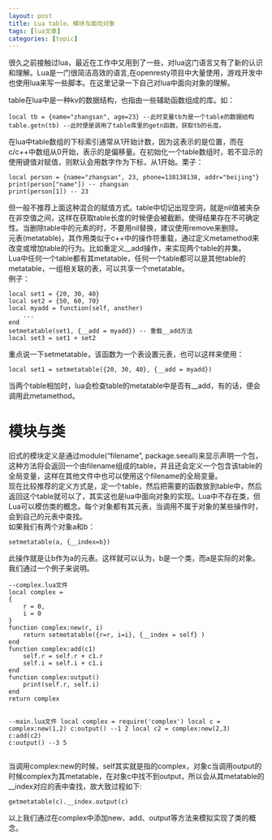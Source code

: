 ```yaml
---
layout: post
title: Lua table、模块与面向对象 
tags: [lua文章]
categories: [topic]
---
```

<p>很久之前接触过lua，最近在工作中又用到了一些，对lua这门语言又有了新的认识和理解。Lua是一门很简洁高效的语言,在openresty项目中大量使用，游戏开发中也使用lua来写一些脚本。在这里记录一下自己对lua中面向对象的理解。<br/></p>
<p>table在lua中是一种kv的数据结构，也指由一些辅助函数组成的库。如：</p>
<pre><code>local tb = {name=&#34;zhangsan&#34;, age=23} --此时变量tb为是一个table的数据结构
table.getn(tb) --此时便是调用了table库里的getn函数，获取tb的长度。
</code></pre><p>在lua中table数组的下标索引通常从1开始计数，因为这表示的是位置，而在c/c++中数组从0开始，表示的是偏移量。在初始化一个table数组时，若不显示的使用键值对赋值，则默认会用数字作为下标，从1开始。栗子：</p>
<pre><code>local person = {name=&#34;zhangsan&#34;, 23, phone=138138138, addr=&#34;beijing&#34;}
print(person[&#34;name&#34;]) -- zhangsan
print(person[1]) -- 23
</code></pre><p>但一般不推荐上面这种混合的赋值方式。table中切记出现空洞，就是nil值被夹杂在非空值之间，这样在获取table长度的时候便会被截断。使得结果存在不可确定性。当删除table中的元素的时，不要用nil替换，建议使用remove来删除。<br/>元表(metatable)，其作用类似于c++中的操作符重载，通过定义metamethod来改变或增加table的行为。比如重定义__add操作，来实现两个table的并集。<br/>Lua中任何一个table都有其metatable，任何一个table都可以是其他table的metatable，一组相关联的表，可以共享一个metatable。<br/>例子：</p>
<pre><code>local set1 = {20, 30, 40}
local set2 = {50, 60, 70}
local myadd = function(self, another)
    ...
end
setmetatable(set1, {__add = myadd}) -- 重载__add方法
local set3 = set1 + set2
</code></pre><p>重点说一下setmetatable，该函数为一个表设置元表，也可以这样来使用：</p>
<pre><code>local set1 = setmetatable({20, 30, 40}, {__add = myadd})
</code></pre><p>当两个table相加时，lua会检查table的metatable中是否有__add，有的话，便会调用此metamethod。</p>
<h1 id="模块与类"><a href="#模块与类" class="headerlink" title="模块与类"></a>模块与类</h1><p>旧式的模块定义是通过module(“filename”, package.seeall)来显示声明一个包，这种方法将会返回一个由filename组成的table，并且还会定义一个包含该table的全局变量，这样在其他文件中也可以使用这个filename的全局变量。<br/>现在比较推荐的定义方式是，定一个table，然后把需要的函数放到table中，然后返回这个table就可以了，其实这也是lua中面向对象的实现。Lua中不存在类，但Lua可以模仿类的概念。每个对象都有其元表，当调用不属于对象的某些操作时，会到自己的元表中查找。<br/>如果我们有两个对象a和b：</p>
<pre><code>setmetatable(a, {__index=b})
</code></pre><p>此操作就是让b作为a的元表。这样就可以认为，b是一个类，而a是实际的对象。<br/>我们通过一个例子来说明。</p>
<pre><code>--complex.lua文件
local complex =
{
    r = 0,
    i = 0
}
function complex:new(r, i)
    return setmetatable({r=r, i=i}, {__index = self} )
end
function complex:add(c1)
    self.r = self.r + c1.r
    self.i = self.i + c1.i
end
function complex:output()
    print(self.r, self.i)
end
return complex

--main.lua文件
local complex = require(&#39;complex&#39;)
local c = complex:new(1,2)
c:output() --1 2
local c2 = complex:new(2,3)
c:add(c2)
c:output() --3 5
</code></pre><p>当调用complex:new的时候，self其实就是指的complex，对象c当调用output的时候complex为其metatable，在对象c中找不到output，所以会从其metatable的__index对应的表中查找，故大致过程如下:</p>
<pre><code>getmetatable(c).__index.output(c)
</code></pre><p>以上我们通过在complex中添加new、add、output等方法来模拟实现了类的概念。</p>